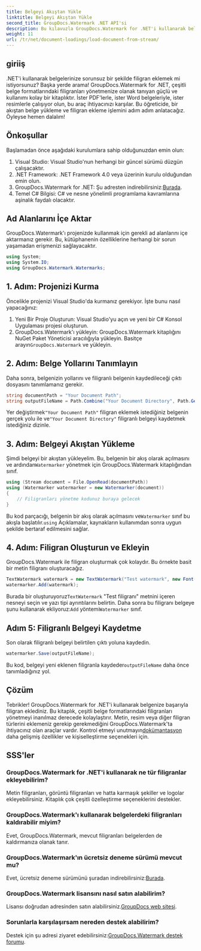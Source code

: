 ```yaml
---
title: Belgeyi Akıştan Yükle
linktitle: Belgeyi Akıştan Yükle
second_title: GroupDocs.Watermark .NET API'si
description: Bu kılavuzla GroupDocs.Watermark for .NET'i kullanarak belgelere nasıl filigran ekleyeceğinizi öğrenin. Belge güvenliğini artırmak isteyen geliştiriciler için mükemmeldir.
weight: 11
url: /tr/net/document-loadings/load-document-from-stream/
---
```

## giriiş
.NET'i kullanarak belgelerinize sorunsuz bir şekilde filigran eklemek mi istiyorsunuz? Başka yerde arama! GroupDocs.Watermark for .NET, çeşitli belge formatlarındaki filigranları yönetmenize olanak tanıyan güçlü ve kullanımı kolay bir kitaplıktır. İster PDF'lerle, ister Word belgeleriyle, ister resimlerle çalışıyor olun, bu araç ihtiyacınızı karşılar. Bu öğreticide, bir akıştan belge yükleme ve filigran ekleme işlemini adım adım anlatacağız. Öyleyse hemen dalalım!
## Önkoşullar
Başlamadan önce aşağıdaki kurulumlara sahip olduğunuzdan emin olun:
1. Visual Studio: Visual Studio'nun herhangi bir güncel sürümü düzgün çalışacaktır.
2. .NET Framework: .NET Framework 4.0 veya üzerinin kurulu olduğundan emin olun.
3.  GroupDocs.Watermark for .NET: Şu adresten indirebilirsiniz:[Burada](https://releases.groupdocs.com/Watermark/net/).
4. Temel C# Bilgisi: C# ve nesne yönelimli programlama kavramlarına aşinalık faydalı olacaktır.

## Ad Alanlarını İçe Aktar
GroupDocs.Watermark'ı projenizde kullanmak için gerekli ad alanlarını içe aktarmanız gerekir. Bu, kütüphanenin özelliklerine herhangi bir sorun yaşamadan erişmenizi sağlayacaktır.
```csharp
using System;
using System.IO;
using GroupDocs.Watermark.Watermarks;
```
## 1. Adım: Projenizi Kurma
Öncelikle projenizi Visual Studio'da kurmanız gerekiyor. İşte bunu nasıl yapacağınız:
1. Yeni Bir Proje Oluşturun: Visual Studio'yu açın ve yeni bir C# Konsol Uygulaması projesi oluşturun.
2.  GroupDocs.Watermark'ı yükleyin: GroupDocs.Watermark kitaplığını NuGet Paket Yöneticisi aracılığıyla yükleyin. Basitçe arayın`GroupDocs.Watermark` ve yükleyin.
## 2. Adım: Belge Yollarını Tanımlayın
Daha sonra, belgenizin yollarını ve filigranlı belgenin kaydedileceği çıktı dosyasını tanımlamanız gerekir.
```csharp
string documentPath = "Your Document Path";
string outputFileName = Path.Combine("Your Document Directory", Path.GetFileName(documentPath));
```
 Yer değiştirmek`"Your Document Path"` filigran eklemek istediğiniz belgenin gerçek yolu ile ve`"Your Document Directory"` filigranlı belgeyi kaydetmek istediğiniz dizinle.
## 3. Adım: Belgeyi Akıştan Yükleme
Şimdi belgeyi bir akıştan yükleyelim. Bu, belgenin bir akış olarak açılmasını ve ardından`Watermarker` yönetmek için GroupDocs.Watermark kitaplığından sınıf.
```csharp
using (Stream document = File.OpenRead(documentPath))
using (Watermarker watermarker = new Watermarker(document))
{
    // Filigranları yönetme kodunuz buraya gelecek
}
```
 Bu kod parçacığı, belgenin bir akış olarak açılmasını ve`Watermarker` sınıf bu akışla başlatılır.`using` Açıklamalar, kaynakların kullanımdan sonra uygun şekilde bertaraf edilmesini sağlar.
## 4. Adım: Filigran Oluşturun ve Ekleyin
GroupDocs.Watermark ile filigran oluşturmak çok kolaydır. Bu örnekte basit bir metin filigranı oluşturacağız.
```csharp
TextWatermark watermark = new TextWatermark("Test watermark", new Font("Arial", 12));
watermarker.Add(watermark);
```
 Burada bir oluşturuyoruz`TextWatermark` "Test filigranı" metnini içeren nesneyi seçin ve yazı tipi ayrıntılarını belirtin. Daha sonra bu filigranı belgeye şunu kullanarak ekliyoruz:`Add` yöntemi`Watermarker` sınıf.
## Adım 5: Filigranlı Belgeyi Kaydetme
Son olarak filigranlı belgeyi belirtilen çıktı yoluna kaydedin.
```csharp
watermarker.Save(outputFileName);
```
 Bu kod, belgeyi yeni eklenen filigranla kaydeder`outputFileName` daha önce tanımladığınız yol.

## Çözüm
Tebrikler! GroupDocs.Watermark for .NET'i kullanarak belgenize başarıyla filigran eklediniz. Bu kitaplık, çeşitli belge formatlarındaki filigranları yönetmeyi inanılmaz derecede kolaylaştırır. Metin, resim veya diğer filigran türlerini eklemeniz gerekip gerekmediğini GroupDocs.Watermark'ta ihtiyacınız olan araçlar vardır. Kontrol etmeyi unutmayın[dokümantasyon](https://tutorials.groupdocs.com/Watermark/net/) daha gelişmiş özellikler ve kişiselleştirme seçenekleri için.
## SSS'ler
### GroupDocs.Watermark for .NET'i kullanarak ne tür filigranlar ekleyebilirim?
Metin filigranları, görüntü filigranları ve hatta karmaşık şekiller ve logolar ekleyebilirsiniz. Kitaplık çok çeşitli özelleştirme seçeneklerini destekler.
### GroupDocs.Watermark'ı kullanarak belgelerdeki filigranları kaldırabilir miyim?
Evet, GroupDocs.Watermark, mevcut filigranları belgelerden de kaldırmanıza olanak tanır.
### GroupDocs.Watermark'ın ücretsiz deneme sürümü mevcut mu?
 Evet, ücretsiz deneme sürümünü şuradan indirebilirsiniz:[Burada](https://releases.groupdocs.com/).
### GroupDocs.Watermark lisansını nasıl satın alabilirim?
Lisansı doğrudan adresinden satın alabilirsiniz.[GroupDocs web sitesi](https://purchase.groupdocs.com/buy).
### Sorunlarla karşılaşırsam nereden destek alabilirim?
 Destek için şu adresi ziyaret edebilirsiniz:[GroupDocs.Watermark destek forumu](https://forum.groupdocs.com/c/watermark/19).